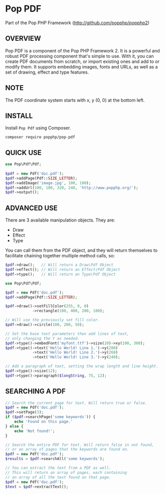Pop PDF
=======
Part of the Pop PHP Framework (http://github.com/popphp/popphp2)

OVERVIEW
--------
Pop PDF is a component of the Pop PHP Framework 2. It is a powerful and robust PDF processing
component that's simple to use. With it, you can create PDF documents from scratch, or import
existing ones and add to or modify them. It supports embedding images, fonts and URLs, as well
as a set of drawing, effect and type features.

NOTE
----
The PDF coordinate system starts with x, y (0, 0) at the bottom left.

INSTALL
-------

Install `Pop Pdf` using Composer.

    composer require popphp/pop-pdf

QUICK USE
---------

```php
use Pop\Pdf\Pdf;
    
$pdf = new Pdf('doc.pdf');
$pdf->addPage(Pdf::SIZE_LETTER);
$pdf->addImage('image.jpg', 100, 100);
$pdf->addUrl(100, 100, 320, 240, 'http://www.popphp.org/');
$pdf->output();
```

ADVANCED USE
------------
There are 3 available manipulation objects. They are:

 - Draw
 - Effect
 - Type

You can call them from the PDF object, and they will return themselves to
facilitate chaining together multiple method calls, so:

```php
$pdf->draw();   // Will return a Draw\Pdf Object
$pdf->effect(); // Will return an Effect\Pdf Object
$pdf->type();   // Will return an Type\Pdf Object
```

```php
use Pop\Pdf\Pdf;

$pdf = new Pdf('doc.pdf');
$pdf->addPage(Pdf::SIZE_LETTER);

$pdf->draw()->setFillColor(255, 0, 0)
            ->rectangle(100, 400, 200, 100);

// Will use the previously set fill color.
$pdf->draw()->circle(100, 200, 50);

// Set the base text parameters then add lines of text,
// only changing the Y as needed.
$pdf->type()->embedFont('myfont.ttf')->size(20)->xy(100, 300);
$pdf->type()->text('Hello World! Line 1.')->y(280)
            ->text('Hello World! Line 2.')->y(260)
            ->text('Hello World! Line 3.')->y(240);

// Add a paragraph of text, setting the wrap length and line height.
$pdf->type()->size(12);
$pdf->type()->paragraph($longString, 75, 12);
```

SEARCHING A PDF
---------------
```php
// Search the current page for text. Will return true or false.
$pdf = new Pdf('doc.pdf');
$pdf->setPage(3);
if ($pdf->searchPage('some keywords')) {
    echo 'Found on this page.'
} else {
    echo 'Not found!';
}

// Search the entire PDF for text. Will return false in not found,
// or an array of pages that the keywords are found on.
$pdf = new Pdf('doc.pdf');
$results = $pdf->searchAll('some keywords');

// You can extract the text from a PDF as well.
// This will return an array of pages, each containing
// an array of all the text found on that page.
$pdf = new Pdf('doc.pdf');
$text = $pdf->extractText();
```
